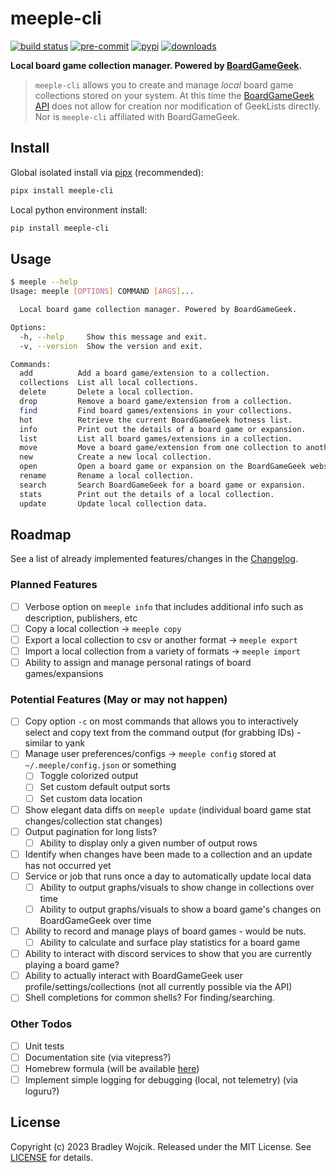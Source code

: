 # meeple-cli

[![build status](https://img.shields.io/github/actions/workflow/status/boldandbrad/meeple-cli/python-test.yml?branch=main&logo=github)](https://github.com/boldandbrad/meeple-cli/actions/workflows/python-test.yml?query=branch%3Amain)
[![pre-commit](https://img.shields.io/badge/pre--commit-enabled-brightgreen?logo=pre-commit)](https://github.com/pre-commit/pre-commit)
[![pypi](https://img.shields.io/pypi/v/meeple-cli)](https://pypi.org/project/meeple-cli/)
[![downloads](https://img.shields.io/pypi/dm/meeple-cli)](https://pypistats.org/packages/meeple-cli)

<!-- [![codecov](https://codecov.io/gh/boldandbrad/meeple-cli/branch/main/graph/badge.svg)](https://codecov.io/gh/boldandbrad/meeple-cli) -->
<!-- [![Docs](https://img.shields.io/website?down_message=down&label=docs&up_message=online&url=https%3A%2F%2Fboldandbrad.github.io%2Fmeeple-cli%2F)](https://boldandbrad.github.io/meeple-cli/) -->

**Local board game collection manager. Powered by [BoardGameGeek](https://boardgamegeek.com).**

> `meeple-cli` allows you to create and manage _local_ board game collections
> stored on your system. At this time the [BoardGameGeek API](https://boardgamegeek.com/wiki/page/BGG_XML_API2)
> does not allow for creation nor modification of GeekLists directly. Nor is
> `meeple-cli` affiliated with BoardGameGeek.

## Install

Global isolated install via [pipx](https://pypa.github.io/pipx/) (recommended):

```sh
pipx install meeple-cli
```

Local python environment install:

```sh
pip install meeple-cli
```

<!-- ```zsh
brew tap boldandbrad/homebrew-tap
brew install meeple-cli
```-->

<!-- > For more details, read the **meeple-cli** [install guide](https://boldandbrad.github.io/meeple-cli/#/install). -->

## Usage

```sh
$ meeple --help
Usage: meeple [OPTIONS] COMMAND [ARGS]...

  Local board game collection manager. Powered by BoardGameGeek.

Options:
  -h, --help     Show this message and exit.
  -v, --version  Show the version and exit.

Commands:
  add          Add a board game/extension to a collection.
  collections  List all local collections.
  delete       Delete a local collection.
  drop         Remove a board game/extension from a collection.
  find         Find board games/extensions in your collections.
  hot          Retrieve the current BoardGameGeek hotness list.
  info         Print out the details of a board game or expansion.
  list         List all board games/extensions in a collection.
  move         Move a board game/extension from one collection to another.
  new          Create a new local collection.
  open         Open a board game or expansion on the BoardGameGeek website.
  rename       Rename a local collection.
  search       Search BoardGameGeek for a board game or expansion.
  stats        Print out the details of a local collection.
  update       Update local collection data.
```

<!-- > For more usage details, read the **meeple-cli** [usage guide](https://boldandbrad.github.io/meeple-cli/#/usage). -->

## Roadmap

See a list of already implemented features/changes in the [Changelog](docs/changelog.md).

### Planned Features

- [ ] Verbose option on `meeple info` that includes additional info such as
      description, publishers, etc
- [ ] Copy a local collection -> `meeple copy`
- [ ] Export a local collection to csv or another format -> `meeple export`
- [ ] Import a local collection from a variety of formats -> `meeple import`
- [ ] Ability to assign and manage personal ratings of board games/expansions

### Potential Features (May or may not happen)

- [ ] Copy option `-c` on most commands that allows you to interactively select
      and copy text from the command output (for grabbing IDs) - similar to yank
- [ ] Manage user preferences/configs -> `meeple config` stored at
      `~/.meeple/config.json` or something
  - [ ] Toggle colorized output
  - [ ] Set custom default output sorts
  - [ ] Set custom data location
- [ ] Show elegant data diffs on `meeple update` (individual board game stat
      changes/collection stat changes)
- [ ] Output pagination for long lists?
  - [ ] Ability to display only a given number of output rows
- [ ] Identify when changes have been made to a collection and an update has not
      occurred yet
- [ ] Service or job that runs once a day to automatically update local data
  - [ ] Ability to output graphs/visuals to show change in collections over time
  - [ ] Ability to output graphs/visuals to show a board game's changes on
        BoardGameGeek over time
- [ ] Ability to record and manage plays of board games - would be nuts.
  - [ ] Ability to calculate and surface play statistics for a board game
- [ ] Ability to interact with discord services to show that you are currently
      playing a board game?
- [ ] Ability to actually interact with BoardGameGeek user
      profile/settings/collections (not all currently possible via the API)
- [ ] Shell completions for common shells? For finding/searching.

### Other Todos

- [ ] Unit tests
- [ ] Documentation site (via vitepress?)
- [ ] Homebrew formula (will be available [here](https://github.com/boldandbrad/homebrew-tap))
- [ ] Implement simple logging for debugging (local, not telemetry) (via
      loguru?)

## License

Copyright (c) 2023 Bradley Wojcik. Released under the MIT License. See
[LICENSE](LICENSE) for details.
